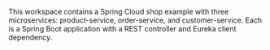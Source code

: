 <!-- Use this file to provide workspace-specific custom instructions to Copilot. For more details, visit https://code.visualstudio.com/docs/copilot/copilot-customization#_use-a-githubcopilotinstructionsmd-file -->

This workspace contains a Spring Cloud shop example with three microservices: product-service, order-service, and customer-service. Each is a Spring Boot application with a REST controller and Eureka client dependency.
